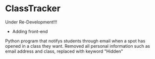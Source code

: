# ClassTracker
Under Re-Development!!!
- Adding front-end

Python program that notifys students through email when a spot has opened in a class they want. Removed all personal information such as email address and class, replaced with keyword "Hidden"
